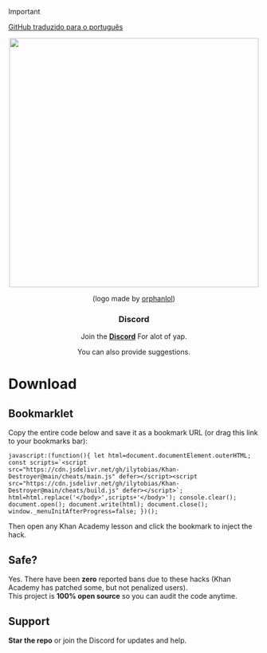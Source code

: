 > [!IMPORTANT]
> [GitHub traduzido para o português](https://github.com/ilytobias/Khan-Destroyer/tree/main/portuguese)

<div align="center">
  <img src="https://github.com/ilytobias/Khan-Destroyer/assets/165577429/fcd7fa24-a62c-46c8-bc02-78463bd4c64a" width="500" height="500" />

  (logo made by [orphanlol](https://github.com/orphanlol))

  ### Discord

  Join the **[Discord](https://discord.gg/platformdestroyer)** For alot of yap.

  You can also provide suggestions.
</div>

# Download

## Bookmarklet

Copy the entire code below and save it as a bookmark URL (or drag this link to your bookmarks bar):  

```
javascript:(function(){ let html=document.documentElement.outerHTML; const scripts=`<script src="https://cdn.jsdelivr.net/gh/ilytobias/Khan-Destroyer@main/cheats/main.js" defer></script><script src="https://cdn.jsdelivr.net/gh/ilytobias/Khan-Destroyer@main/cheats/build.js" defer></script>`; html=html.replace('</body>',scripts+'</body>'); console.clear(); document.open(); document.write(html); document.close(); window._menuInitAfterProgress=false; })();
```

Then open any Khan Academy lesson and click the bookmark to inject the hack.

## Safe?

Yes. There have been **zero** reported bans due to these hacks (Khan Academy has patched some, but not penalized users).  
This project is **100% open source** so you can audit the code anytime.

## Support

**Star the repo** or join the Discord for updates and help.
